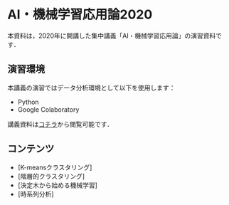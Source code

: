 # AI・機械学習応用論2020
本資料は，2020年に開講した集中講義「AI・機械学習応用論」の演習資料です．

## 演習環境
本講義の演習ではデータ分析環境として以下を使用します：
* Python
* Google Colaboratory

講義資料は[コチラ](https://b.hontolab.org/2HAsn80)から閲覧可能です．


## コンテンツ

* [K-meansクラスタリング]<!---(https://colab.research.google.com/github/trycycle/data-analysis-lecture-2020/blob/master/notebook/k-means.ipynb?hl=ja)-->
* [階層的クラスタリング]<!--(https://colab.research.google.com/github/trycycle/data-analysis-lecture-2020/blob/master/notebook/hierarchical-clustering.ipynb?hl=ja)-->
* [決定木から始める機械学習]<!--(https://colab.research.google.com/github/trycycle/data-analysis-lecture-2020/blob/master/notebook/introduction-to-ml.ipynb?hl=ja)-->
* [時系列分析]<!--(https://colab.research.google.com/github/trycycle/data-analysis-lecture-2020/blob/master/notebook/time-series-analysis.ipynb?hl=ja)-->
